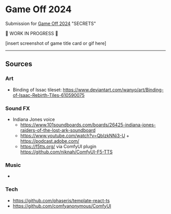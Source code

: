 # Game Off 2024

Submission for [Game Off 2024](https://itch.io/jam/game-off-2024) "SECRETS"

🚧 WORK IN PROGRESS 🚧

[insert screenshot of game title card or gif here]

---

## Sources

### Art

- Binding of Issac tileset: https://www.deviantart.com/wanyo/art/Binding-of-Isaac-Rebirth-Tiles-610590075

### Sound FX

- Indiana Jones voice
  - https://www.101soundboards.com/boards/26425-indiana-jones-raiders-of-the-lost-ark-soundboard
  - https://www.youtube.com/watch?v=QbIzkNNi3-U + https://podcast.adobe.com/
  - https://f5tts.org/ via ComfyUI plugin https://github.com/niknah/ComfyUI-F5-TTS

### Music

-

### Tech

- https://github.com/phaserjs/template-react-ts
- https://github.com/comfyanonymous/ComfyUI
